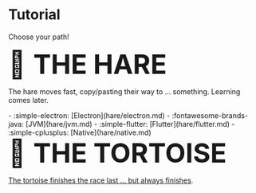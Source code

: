 # Tutorial

Choose your path!

<div style="font-size: 40pt">🐇 <b>THE HARE</b></div> 

The hare moves fast, copy/pasting their way to ... something. Learning comes later.

<div class="grid cards" markdown>
- :simple-electron: [Electron](hare/electron.md)
- :fontawesome-brands-java: [JVM](hare/jvm.md)
- :simple-flutter: [Flutter](hare/flutter.md)
- :simple-cplusplus: [Native](hare/native.md)
</div>

<div style="font-size: 40pt">🐢 <b>THE TORTOISE</b></div>

[The tortoise finishes the race last ... but always finishes](tortoise/1-get-started.md).
